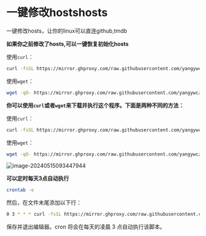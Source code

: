 # 一键修改hostshosts
一键修改hosts，让你的linux可以直连github,tmdb



**如果你之前修改了hosts,可以一键恢复初始化hosts**

使用`curl`：

```bash
curl -fsSL https://mirror.ghproxy.com/raw.githubusercontent.com/yangywcz/hosts/master/clean_hosts.sh | bash
```

使用`wget`：

```bash
wget -qO- https://mirror.ghproxy.com/raw.githubusercontent.com/yangywcz/hosts/master/clean_hosts.sh | bash
```



**你可以使用`curl`或者`wget`来下载并执行这个程序。下面是两种不同的方法：**

使用`curl`：

```bash
curl -fsSL https://mirror.ghproxy.com/raw.githubusercontent.com/yangywcz/hosts/master/auto_hosts.sh | bash
```

使用`wget`：

```bash
wget -qO- https://mirror.ghproxy.com/raw.githubusercontent.com/yangywcz/hosts/master/auto_hosts.sh | bash
```

![image-20240515093447944](https://img-cloud.zhoujie218.top/2024/05/15/66441139cd969.png)



**可以定时每天3点自动执行**

```bash
crontab -e
```

然后，在文件末尾添加以下行：

```bash
0 3 * * * curl -fsSL https://mirror.ghproxy.com/raw.githubusercontent.com/yangywcz/hosts/master/auto_hosts.sh | bash && chmod +x auto_hosts.sh
```

保存并退出编辑器。cron 将会在每天的凌晨 3 点自动执行该脚本。
